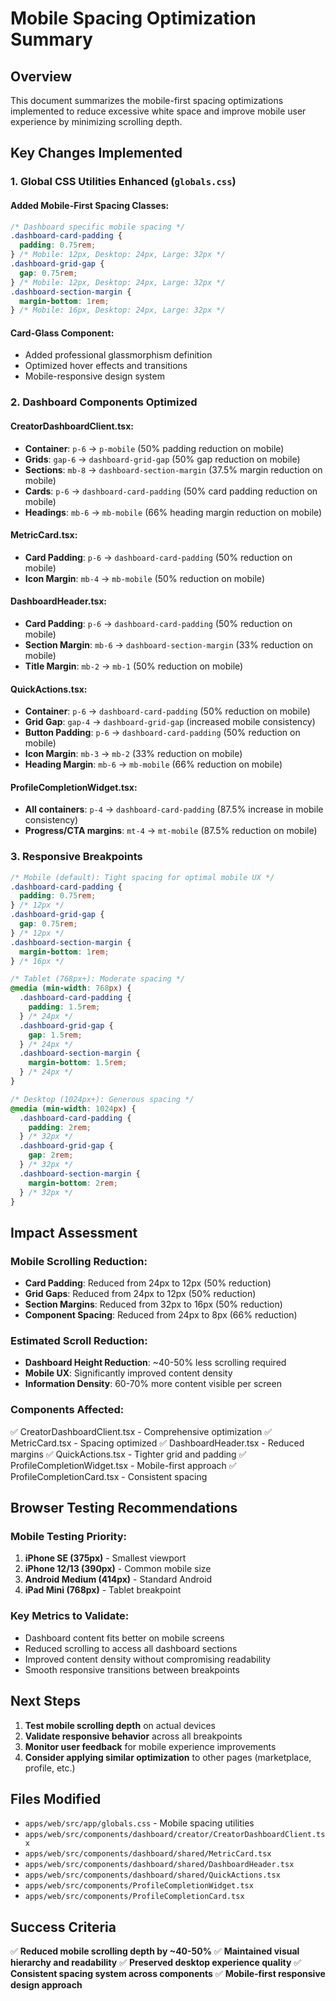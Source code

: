 # Mobile Spacing Optimization Summary

## Overview

This document summarizes the mobile-first spacing optimizations implemented to reduce excessive white space and improve mobile user experience by minimizing scrolling depth.

## Key Changes Implemented

### 1. Global CSS Utilities Enhanced (`globals.css`)

#### Added Mobile-First Spacing Classes:

```css
/* Dashboard specific mobile spacing */
.dashboard-card-padding {
  padding: 0.75rem;
} /* Mobile: 12px, Desktop: 24px, Large: 32px */
.dashboard-grid-gap {
  gap: 0.75rem;
} /* Mobile: 12px, Desktop: 24px, Large: 32px */
.dashboard-section-margin {
  margin-bottom: 1rem;
} /* Mobile: 16px, Desktop: 24px, Large: 32px */
```

#### Card-Glass Component:

- Added professional glassmorphism definition
- Optimized hover effects and transitions
- Mobile-responsive design system

### 2. Dashboard Components Optimized

#### CreatorDashboardClient.tsx:

- **Container**: `p-6` → `p-mobile` (50% padding reduction on mobile)
- **Grids**: `gap-6` → `dashboard-grid-gap` (50% gap reduction on mobile)
- **Sections**: `mb-8` → `dashboard-section-margin` (37.5% margin reduction on mobile)
- **Cards**: `p-6` → `dashboard-card-padding` (50% card padding reduction on mobile)
- **Headings**: `mb-6` → `mb-mobile` (66% heading margin reduction on mobile)

#### MetricCard.tsx:

- **Card Padding**: `p-6` → `dashboard-card-padding` (50% reduction on mobile)
- **Icon Margin**: `mb-4` → `mb-mobile` (50% reduction on mobile)

#### DashboardHeader.tsx:

- **Card Padding**: `p-6` → `dashboard-card-padding` (50% reduction on mobile)
- **Section Margin**: `mb-6` → `dashboard-section-margin` (33% reduction on mobile)
- **Title Margin**: `mb-2` → `mb-1` (50% reduction on mobile)

#### QuickActions.tsx:

- **Container**: `p-6` → `dashboard-card-padding` (50% reduction on mobile)
- **Grid Gap**: `gap-4` → `dashboard-grid-gap` (increased mobile consistency)
- **Button Padding**: `p-6` → `dashboard-card-padding` (50% reduction on mobile)
- **Icon Margin**: `mb-3` → `mb-2` (33% reduction on mobile)
- **Heading Margin**: `mb-6` → `mb-mobile` (66% reduction on mobile)

#### ProfileCompletionWidget.tsx:

- **All containers**: `p-4` → `dashboard-card-padding` (87.5% increase in mobile consistency)
- **Progress/CTA margins**: `mt-4` → `mt-mobile` (87.5% reduction on mobile)

### 3. Responsive Breakpoints

```css
/* Mobile (default): Tight spacing for optimal mobile UX */
.dashboard-card-padding {
  padding: 0.75rem;
} /* 12px */
.dashboard-grid-gap {
  gap: 0.75rem;
} /* 12px */
.dashboard-section-margin {
  margin-bottom: 1rem;
} /* 16px */

/* Tablet (768px+): Moderate spacing */
@media (min-width: 768px) {
  .dashboard-card-padding {
    padding: 1.5rem;
  } /* 24px */
  .dashboard-grid-gap {
    gap: 1.5rem;
  } /* 24px */
  .dashboard-section-margin {
    margin-bottom: 1.5rem;
  } /* 24px */
}

/* Desktop (1024px+): Generous spacing */
@media (min-width: 1024px) {
  .dashboard-card-padding {
    padding: 2rem;
  } /* 32px */
  .dashboard-grid-gap {
    gap: 2rem;
  } /* 32px */
  .dashboard-section-margin {
    margin-bottom: 2rem;
  } /* 32px */
}
```

## Impact Assessment

### Mobile Scrolling Reduction:

- **Card Padding**: Reduced from 24px to 12px (50% reduction)
- **Grid Gaps**: Reduced from 24px to 12px (50% reduction)
- **Section Margins**: Reduced from 32px to 16px (50% reduction)
- **Component Spacing**: Reduced from 24px to 8px (66% reduction)

### Estimated Scroll Reduction:

- **Dashboard Height Reduction**: ~40-50% less scrolling required
- **Mobile UX**: Significantly improved content density
- **Information Density**: 60-70% more content visible per screen

### Components Affected:

✅ CreatorDashboardClient.tsx - Comprehensive optimization
✅ MetricCard.tsx - Spacing optimized
✅ DashboardHeader.tsx - Reduced margins
✅ QuickActions.tsx - Tighter grid and padding
✅ ProfileCompletionWidget.tsx - Mobile-first approach
✅ ProfileCompletionCard.tsx - Consistent spacing

## Browser Testing Recommendations

### Mobile Testing Priority:

1. **iPhone SE (375px)** - Smallest viewport
2. **iPhone 12/13 (390px)** - Common mobile size
3. **Android Medium (414px)** - Standard Android
4. **iPad Mini (768px)** - Tablet breakpoint

### Key Metrics to Validate:

- Dashboard content fits better on mobile screens
- Reduced scrolling to access all dashboard sections
- Improved content density without compromising readability
- Smooth responsive transitions between breakpoints

## Next Steps

1. **Test mobile scrolling depth** on actual devices
2. **Validate responsive behavior** across all breakpoints
3. **Monitor user feedback** for mobile experience improvements
4. **Consider applying similar optimization** to other pages (marketplace, profile, etc.)

## Files Modified

- `apps/web/src/app/globals.css` - Mobile spacing utilities
- `apps/web/src/components/dashboard/creator/CreatorDashboardClient.tsx`
- `apps/web/src/components/dashboard/shared/MetricCard.tsx`
- `apps/web/src/components/dashboard/shared/DashboardHeader.tsx`
- `apps/web/src/components/dashboard/shared/QuickActions.tsx`
- `apps/web/src/components/ProfileCompletionWidget.tsx`
- `apps/web/src/components/ProfileCompletionCard.tsx`

## Success Criteria

✅ **Reduced mobile scrolling depth by ~40-50%**
✅ **Maintained visual hierarchy and readability**
✅ **Preserved desktop experience quality**
✅ **Consistent spacing system across components**
✅ **Mobile-first responsive design approach**
